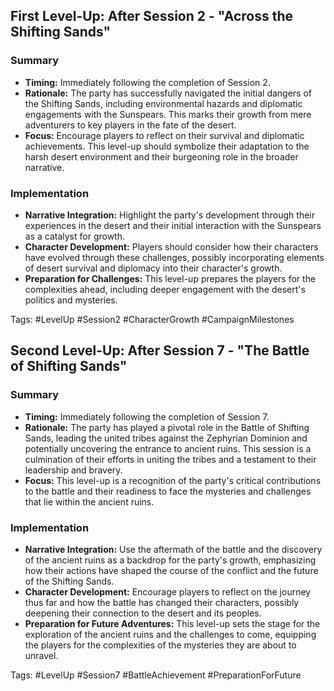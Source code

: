 

## First Level-Up: After Session 2 - "Across the Shifting Sands"

### Summary
- **Timing:** Immediately following the completion of Session 2.
- **Rationale:** The party has successfully navigated the initial dangers of the Shifting Sands, including environmental hazards and diplomatic engagements with the Sunspears. This marks their growth from mere adventurers to key players in the fate of the desert.
- **Focus:** Encourage players to reflect on their survival and diplomatic achievements. This level-up should symbolize their adaptation to the harsh desert environment and their burgeoning role in the broader narrative.

### Implementation
- **Narrative Integration:** Highlight the party's development through their experiences in the desert and their initial interaction with the Sunspears as a catalyst for growth.
- **Character Development:** Players should consider how their characters have evolved through these challenges, possibly incorporating elements of desert survival and diplomacy into their character's growth.
- **Preparation for Challenges:** This level-up prepares the players for the complexities ahead, including deeper engagement with the desert's politics and mysteries.

Tags: #LevelUp #Session2 #CharacterGrowth #CampaignMilestones

## Second Level-Up: After Session 7 - "The Battle of Shifting Sands"

### Summary
- **Timing:** Immediately following the completion of Session 7.
- **Rationale:** The party has played a pivotal role in the Battle of Shifting Sands, leading the united tribes against the Zephyrian Dominion and potentially uncovering the entrance to ancient ruins. This session is a culmination of their efforts in uniting the tribes and a testament to their leadership and bravery.
- **Focus:** This level-up is a recognition of the party's critical contributions to the battle and their readiness to face the mysteries and challenges that lie within the ancient ruins.

### Implementation
- **Narrative Integration:** Use the aftermath of the battle and the discovery of the ancient ruins as a backdrop for the party's growth, emphasizing how their actions have shaped the course of the conflict and the future of the Shifting Sands.
- **Character Development:** Encourage players to reflect on the journey thus far and how the battle has changed their characters, possibly deepening their connection to the desert and its peoples.
- **Preparation for Future Adventures:** This level-up sets the stage for the exploration of the ancient ruins and the challenges to come, equipping the players for the complexities of the mysteries they are about to unravel.

Tags: #LevelUp #Session7 #BattleAchievement #PreparationForFuture
